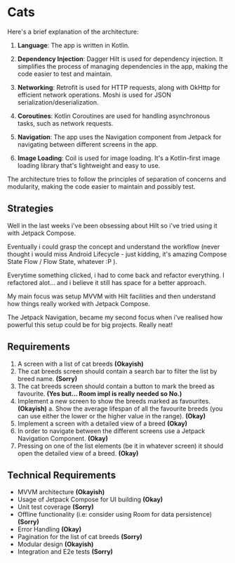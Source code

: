 # Cats

Here's a brief explanation of the architecture:

1. **Language**: The app is written in Kotlin.

2. **Dependency Injection**: Dagger Hilt is used for dependency injection. It simplifies the process of managing dependencies in the app, making the code easier to test and maintain.

3. **Networking**: Retrofit is used for HTTP requests, along with OkHttp for efficient network operations. Moshi is used for JSON serialization/deserialization.

4. **Coroutines**: Kotlin Coroutines are used for handling asynchronous tasks, such as network requests.


6. **Navigation**: The app uses the Navigation component from Jetpack for navigating between different screens in the app.

7. **Image Loading**: Coil is used for image loading. It's a Kotlin-first image loading library that's lightweight and easy to use.

The architecture tries to follow the principles of separation of concerns and modularity, making the code easier to maintain and possibly test.


## Strategies

Well in the last weeks i've been obsessing about Hilt so i've tried using it with Jetpack Compose.

Eventually i could grasp the concept and understand the workflow (never thought i would miss Android Lifecycle - just kidding, it's amazing Compose State Flow / Flow State, whatever :P ).

Everytime something clicked, i had to come back and refactor everything. I refactored alot... and i believe it still has space for a better approach.

My main focus was setup MVVM with Hilt facilities and then understand how things really worked with Jetpack Compose. 

The Jetpack Navigation, became my second focus when i've realised how powerful this setup could be for big projects. Really neat!


## Requirements
1. A screen with a list of cat breeds **(Okayish)**
2. The cat breeds screen should contain a search bar to filter the list by breed name. **(Sorry)**
3. The cat breeds screen should contain a button to mark the breed as favourite. **(Yes but... Room impl is really needed so No.)**
4. Implement a new screen to show the breeds marked as favourites. **(Okayish)**
a. Show the average lifespan of all the favourite breeds (you can use either
the lower or the higher value in the range). **(Okay)**
5. Implement a screen with a detailed view of a breed **(Okay)**
6. In order to navigate between the different screens use a Jetpack Navigation
Component. **(Okay)**
7. Pressing on one of the list elements (be it in whatever screen) it should open the detailed view of a breed. **(Okay)**


## Technical Requirements
* MVVM architecture **(Okayish)**
* Usage of Jetpack Compose for UI building **(Okay)**
* Unit test coverage **(Sorry)**
* Offline functionality (i.e: consider using Room for data persistence) **(Sorry)**
* Error Handling **(Okay)**
* Pagination for the list of cat breeds **(Sorry)**
* Modular design **(Okayish)**
* Integration and E2e tests **(Sorry)**

